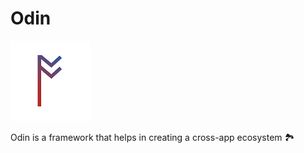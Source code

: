 # Odin
![Odin Logo](docs/resources/odin-logo.png)

Odin is a framework that helps in creating a cross-app ecosystem 🏞️
